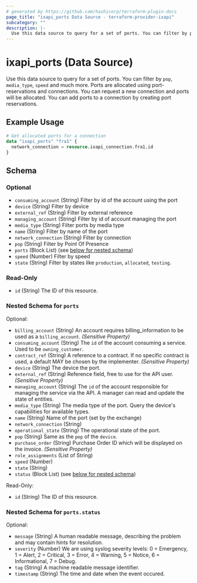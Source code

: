 ```yaml
---
# generated by https://github.com/hashicorp/terraform-plugin-docs
page_title: "ixapi_ports Data Source - terraform-provider-ixapi"
subcategory: ""
description: |-
  Use this data source to query for a set of ports. You can filter by pop, media_type, speed and much more. Ports are allocated using port-reservations and connections. You can request a new connection and ports will be allocated. You can add ports to a connection by creating port reservations.
---
```


# ixapi_ports (Data Source)

Use this data source to query for a set of ports. You can filter by `pop`, `media_type`, `speed` and much more. Ports are allocated using port-reservations and connections. You can request a new connection and ports will be allocated. You can add ports to a connection by creating port reservations.

## Example Usage

```terraform
# Get allocated ports for a connection
data "ixapi_ports" "fra1" {
  network_connection = resource.ixapi_connection.fra1.id
}
```

<!-- schema generated by tfplugindocs -->
## Schema

### Optional

- `consuming_account` (String) Filter by id of the account using the port
- `device` (String) Filter by device
- `external_ref` (String) Filter by external reference
- `managing_account` (String) Filter by id of account managing the port
- `media_type` (String) Filter ports by media type
- `name` (String) Filter by name of the port
- `network_connection` (String) Filter by connection
- `pop` (String) Filter by Point Of Presence
- `ports` (Block List) (see [below for nested schema](#nestedblock--ports))
- `speed` (Number) Filter by speed
- `state` (String) Filter by states like `production`, `allocated`, `testing`.

### Read-Only

- `id` (String) The ID of this resource.

<a id="nestedblock--ports"></a>
### Nested Schema for `ports`

Optional:

- `billing_account` (String) An account requires billing_information to be used as a `billing_account`. *(Sensitive Property)*
- `consuming_account` (String) The `id` of the account consuming a service.  Used to be `owning_customer`.
- `contract_ref` (String) A reference to a contract. If no specific contract is used, a default MAY be chosen by the implementer. *(Sensitive Property)*
- `device` (String) The device the port.
- `external_ref` (String) Reference field, free to use for the API user. *(Sensitive Property)*
- `managing_account` (String) The `id` of the account responsible for managing the service via the API. A manager can read and update the state of entities.
- `media_type` (String) The media type of the port. Query the device's capabilities for available types.
- `name` (String) Name of the port (set by the exchange)
- `network_connection` (String)
- `operational_state` (String) The operational state of the port.
- `pop` (String) Same as the `pop` of the `device`.
- `purchase_order` (String) Purchase Order ID which will be displayed on the invoice. *(Sensitive Property)*
- `role_assignments` (List of String)
- `speed` (Number)
- `state` (String)
- `status` (Block List) (see [below for nested schema](#nestedblock--ports--status))

Read-Only:

- `id` (String) The ID of this resource.

<a id="nestedblock--ports--status"></a>
### Nested Schema for `ports.status`

Optional:

- `message` (String) A human readable message, describing the problem and may contain hints for resolution.
- `severity` (Number) We are using syslog severity levels: 0 = Emergency, 1 = Alert, 2 = Critical, 3 = Error, 4 = Warning, 5 = Notice, 6 = Informational, 7 = Debug.
- `tag` (String) A machine readable message identifier.
- `timestamp` (String) The time and date when the event occured.


